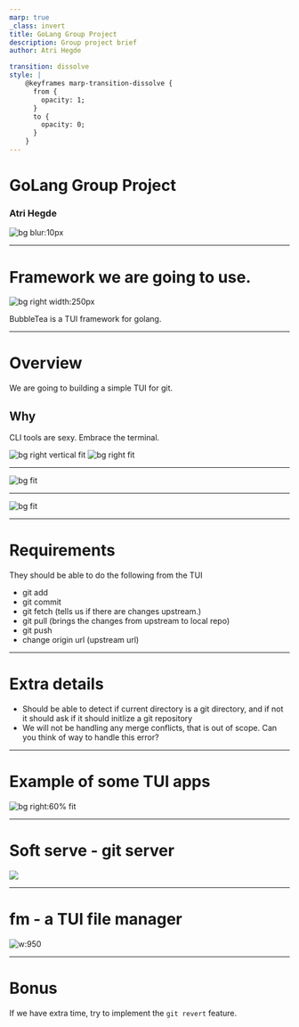 ```yaml
---
marp: true
_class: invert
title: GoLang Group Project
description: Group project brief
author: Atri Hegde

transition: dissolve
style: |
    @keyframes marp-transition-dissolve {
      from {
        opacity: 1;
      }
      to {
        opacity: 0;
      }
    }
---
```


# GoLang Group Project


### Atri Hegde

![bg blur:10px](golang.png)

---

# Framework we are going to use.
![bg right width:250px](bubbletea.png)

BubbleTea is a TUI framework for golang.

---

# Overview

We are going to building a simple TUI for git.

## Why

CLI tools are sexy.
Embrace the terminal.

![bg right vertical fit](terminal1.png)
![bg right fit](terminal2.png)

---

![bg fit](terminal.webp)

---

![bg fit](embraceIt.png)

---

# Requirements

They should be able to do the following from the TUI

- git add
- git commit
- git fetch (tells us if there are changes upstream.)
- git pull (brings the changes from upstream to local repo)
- git push
- change origin url (upstream url)

---

# Extra details

- Should be able to detect if current directory is a git directory, and if not it should ask if it should initlize a git repository
- We will not be handling any merge conflicts, that is out of scope. Can you think of way to handle this error?

---

# Example of some TUI apps

![bg right:60% fit](bubbletea.gif)

---

# Soft serve - git server

![](softServe.png)

---

# fm - a TUI file manager

![w:950](fm.png)

---

# Bonus

If we have extra time, try to implement the `git revert` feature.
